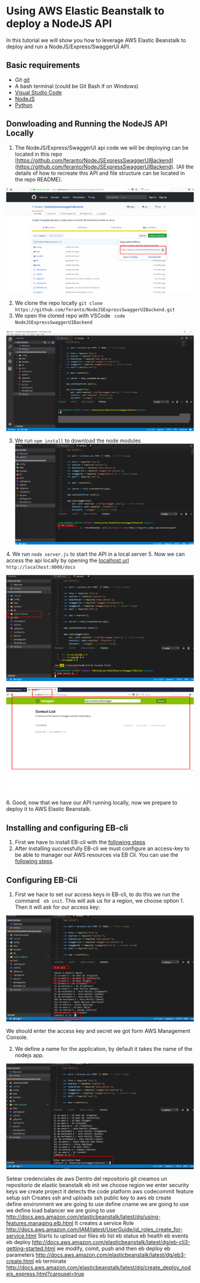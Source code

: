 # Using AWS Elastic Beanstalk to deploy a NodeJS API

In this tutorial we will show you how to leverage AWS Elastic Beanstalk to deploy and run a NodeJS/Express/SwaggerUI API.

## Basic requirements ##

*   Git [git](https://git-scm.com/download/win)
*   A bash terminal (could be Git Bash if on Windows)
*  [Visual Studio Code](https://code.visualstudio.com/download)
*  [NodeJS](https://nodejs.org/en/download/)
*  [Python](https://www.python.org/downloads/)

## Donwloading and Running the NodeJS API Locally ##

1.  The NodeJS/Express/SwaggerUI api code we will be deploying can be located in this repo [https://github.com/feranto/NodeJSExpressSwaggerUIBackend](https://github.com/feranto/NodeJSExpressSwaggerUIBackend). (All the details of how to recreate this API and file structure can be located in the repo README).


![alt text][repo]

[repo]: images/1.png  "Code repo"


2.  We clone the repo locally ``` git clone https://github.com/feranto/NodeJSExpressSwaggerUIBackend.git ```
3.  We open the cloned repo with VSCode ``` code NodeJSExpressSwaggerUIBackend```

![alt text][vscode]

[vscode]: images/3.PNG  "Visual Studio Code"

3.  We run ``` npm install ``` to download the node modules
![alt text][npminstall]

[npminstall]: images/4.png  ""
4.  We run ``` node server.js ``` to start the API in a local server
5.  Now we can access the api locally by opening the [localhost url](http://localhost:8000/docs) ``` http://localhost:8000/docs ```

![alt text][5]

[5]: images/5.png  ""

![alt text][6]

[6]: images/6.png  ""
6.  Good, now that we have our API running locally, now we prepare to deploy it to AWS Elastic Beanstalk.

## Installing and configuring EB-cli ##
1.  First we have to install EB-cli with the [following steps](http://docs.aws.amazon.com/elasticbeanstalk/latest/dg/eb-cli3-install.html) 
2.  After installing successfully EB-cli we must configure an access-key to be able to manager our AWS resources via EB Cli. You can use the [following steps](http://docs.aws.amazon.com/IAM/latest/UserGuide/id_credentials_access-keys.html#Using_CreateAccessKey).


## Configuring EB-Cli ##

1.  First we hace to set our access keys in EB-cli, to do this we run the command ``` eb init```. This will ask us for a region, we choose option 1. Then it will ask for our access key:

![alt text][7]

[7]: images/7.png  ""

We should enter the access key and secret we got form AWS Management Console.

2.  We define a name for the application, by default it takes the name of the nodejs app.

![alt text][8]

[8]: images/8.png  ""

Setear credenciales de aws
    Dentro del repositorio git creamos un repositorio de elastic beanstalk
        eb init 
            we choose region
            we enter security keys
            we create project
                it detects the code platform
                aws codecommit feature
                    setup ssh
                    Creates ssh and uploads ssh public key to aws
        eb create   
            define environment we are going to use 
            define cname we are going to use 
            we define load balancer we are going to use http://docs.aws.amazon.com/elasticbeanstalk/latest/dg/using-features.managing.elb.html
            It creates a service Role  http://docs.aws.amazon.com/IAM/latest/UserGuide/id_roles_create_for-service.html
            Starts tu upload our files
        eb list
        eb status
        eb health
        eb events
        eb deploy http://docs.aws.amazon.com/elasticbeanstalk/latest/dg/eb-cli3-getting-started.html
            we modify, comit, push and then eb deploy
        eb parameters http://docs.aws.amazon.com/elasticbeanstalk/latest/dg/eb3-create.html
        eb terminate
            http://docs.aws.amazon.com/elasticbeanstalk/latest/dg/create_deploy_nodejs_express.html?carousel=true
